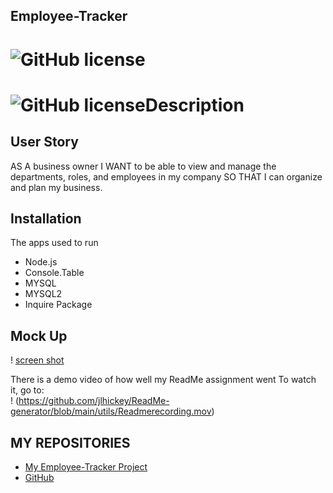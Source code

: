 ## Employee-Tracker
 
  
# ![GitHub license](https://img.shields.io/badge/Made%20by-%40jlhickey-orange)
# ![GitHub license](https://img.shields.io/badge/license-MIT-blue.svg)Description


## User Story
AS A business owner
I WANT to be able to view and manage the departments, roles, and employees in my company
SO THAT I can organize and plan my business.

## Installation
The apps used to run
* Node.js
* Console.Table
* MYSQL
* MYSQL2
* Inquire Package


## Mock Up

! [screen shot](https://github.com/jlhickey/ReadMe-generator/blob/main/readme..png)



There is a demo video of how well my ReadMe assignment went
To watch it, go to:  
! (https://github.com/jlhickey/ReadMe-generator/blob/main/utils/Readmerecording.mov)



## MY REPOSITORIES
- [My Employee-Tracker Project](https://github.com/jlhickey/Employee-Tracker)
- [GitHub](https://github.com/jlhickey)

 
